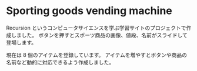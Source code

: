 # Sporting goods vending machine

Recursion というコンピュータサイエンスを学ぶ学習サイトのプロジェクトで作成しました。
ボタンを押すとスポーツ商品の画像、値段、名前がスライドして登場します。

現在は 8 個のアイテムを登録しています。
アイテムを増やすとボタンや商品の名前など動的に対応できるよう作成しました。
